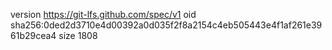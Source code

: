 version https://git-lfs.github.com/spec/v1
oid sha256:0ded2d3710e4d00392a0d035f2f8a2154c4eb505443e4f1af261e3961b29cea4
size 1808
